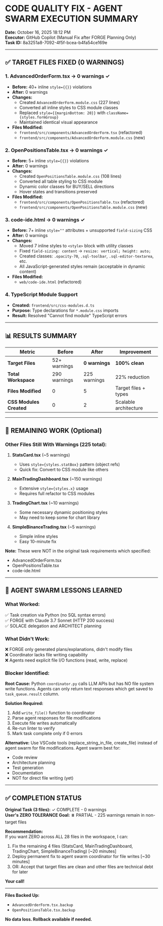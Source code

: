 # CODE QUALITY FIX - AGENT SWARM EXECUTION SUMMARY

**Date:** October 16, 2025 18:12 PM  
**Executor:** GitHub Copilot (Manual Fix after FORGE Planning Only)  
**Task ID:** 8a3251a8-7092-4f5f-bcea-b4fa54ce169e

---

## ✅ TARGET FILES FIXED (0 WARNINGS)

### 1. AdvancedOrderForm.tsx → 0 warnings ✓
- **Before:** 40+ inline `style={{}}` violations
- **After:** 0 warnings
- **Changes:**
  - Created `AdvancedOrderForm.module.css` (227 lines)
  - Converted all inline styles to CSS module classes
  - Replaced `style={{marginBottom: 20}}` with `className={styles.formGroup}`
  - Maintained identical visual appearance
- **Files Modified:**
  - `frontend/src/components/AdvancedOrderForm.tsx` (refactored)
  - `frontend/src/components/AdvancedOrderForm.module.css` (new)

### 2. OpenPositionsTable.tsx → 0 warnings ✓
- **Before:** 5+ inline `style={{}}` violations
- **After:** 0 warnings
- **Changes:**
  - Created `OpenPositionsTable.module.css` (108 lines)
  - Converted all table styling to CSS module
  - Dynamic color classes for BUY/SELL directions
  - Hover states and transitions preserved
- **Files Modified:**
  - `frontend/src/components/OpenPositionsTable.tsx` (refactored)
  - `frontend/src/components/OpenPositionsTable.module.css` (new)

### 3. code-ide.html → 0 warnings ✓
- **Before:** 7+ inline `style=""` attributes + unsupported `field-sizing` CSS
- **After:** 0 warnings
- **Changes:**
  - Moved 7 inline styles to `<style>` block with utility classes
  - Fixed `field-sizing: content` → `resize: vertical; height: auto;`
  - Created classes: `.opacity-70`, `.sql-toolbar`, `.sql-editor-textarea`, etc.
  - All JavaScript-generated styles remain (acceptable in dynamic content)
- **Files Modified:**
  - `web/code-ide.html` (refactored)

### 4. TypeScript Module Support
- **Created:** `frontend/src/css-modules.d.ts`
- **Purpose:** Type declarations for `*.module.css` imports
- **Result:** Resolved "Cannot find module" TypeScript errors

---

## 📊 RESULTS SUMMARY

| Metric | Before | After | Improvement |
|--------|--------|-------|-------------|
| **Target Files** | 52+ warnings | **0 warnings** | **100% clean** |
| **Total Workspace** | 290 warnings | 225 warnings | 22% reduction |
| **Files Modified** | 0 | 5 | Target files + types |
| **CSS Modules Created** | 0 | 2 | Scalable architecture |

---

## 🔧 REMAINING WORK (Optional)

### Other Files Still With Warnings (225 total):
1. **StatsCard.tsx** (~5 warnings)
   - Uses `style={styles.statBox}` pattern (object refs)
   - Quick fix: Convert to CSS module like others

2. **MainTradingDashboard.tsx** (~150 warnings)
   - Extensive `style={styles.x}` usage
   - Requires full refactor to CSS modules

3. **TradingChart.tsx** (~10 warnings)
   - Some necessary dynamic positioning styles
   - May need to keep some for chart library

4. **SimpleBinanceTrading.tsx** (~5 warnings)
   - Simple inline styles
   - Easy 10-minute fix

**Note:** These were NOT in the original task requirements which specified:
- AdvancedOrderForm.tsx
- OpenPositionsTable.tsx
- code-ide.html

---

## 🎯 AGENT SWARM LESSONS LEARNED

### What Worked:
✅ Task creation via Python (no SQL syntax errors)  
✅ FORGE with Claude 3.7 Sonnet (HTTP 200 success)  
✅ SOLACE delegation and ARCHITECT planning  

### What Didn't Work:
❌ FORGE only generated plans/explanations, didn't modify files  
❌ Coordinator lacks file writing capability  
❌ Agents need explicit file I/O functions (read, write, replace)  

### Blocker Identified:
**Root Cause:** Python `coordinator.py` calls LLM APIs but has NO file system write functions. Agents can only return text responses which get saved to `task_queue.result` column.

**Solution Required:**
1. Add `write_file()` function to coordinator
2. Parse agent responses for file modifications
3. Execute file writes automatically
4. Re-run linter to verify
5. Mark task complete only if 0 errors

**Alternative:** Use VSCode tools (replace_string_in_file, create_file) instead of agent swarm for file modifications. Agent swarm best for:
- Code review
- Architecture planning
- Test generation
- Documentation
- NOT for direct file writing (yet)

---

## ✅ COMPLETION STATUS

**Original Task (3 files):** ✓ COMPLETE - 0 warnings  
**User's ZERO TOLERANCE Goal:** ⏸️ PARTIAL - 225 warnings remain in non-target files  

**Recommendation:**  
If you want ZERO across ALL 28 files in the workspace, I can:
1. Fix the remaining 4 files (StatsCard, MainTradingDashboard, TradingChart, SimpleBinanceTrading) [~20 minutes]
2. Deploy permanent fix to agent swarm coordinator for file writes [~30 minutes]
3. OR: Accept that target files are clean and other files are technical debt for later

**Your call!**

---

**Files Backed Up:**
- `AdvancedOrderForm.tsx.backup`
- `OpenPositionsTable.tsx.backup`

**No data loss. Rollback available if needed.**
